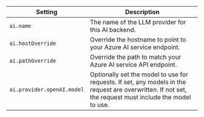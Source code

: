 | Setting | Description |
|---------|-------------|
| `ai.name` | The name of the LLM provider for this AI backend. |
| `ai.hostOverride` | Override the hostname to point to your Azure AI service endpoint. |
| `ai.pathOverride` | Override the path to match your Azure AI service API endpoint. |
| `ai.provider.openAI.model` | Optionally set the model to use for requests. If set, any models in the request are overwritten. If not set, the request must include the model to use. |
